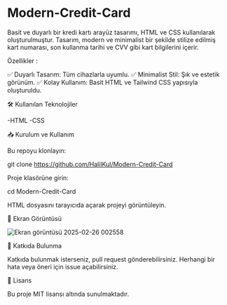 # Modern-Credit-Card
Basit ve duyarlı bir kredi kartı arayüz tasarımı, HTML ve CSS kullanılarak oluşturulmuştur. Tasarım, modern ve minimalist bir şekilde stilize edilmiş kart numarası, son kullanma tarihi ve CVV gibi kart bilgilerini içerir.

 Özellikler :

✅ Duyarlı Tasarım: Tüm cihazlarla uyumlu.
✅ Minimalist Stil: Şık ve estetik görünüm.
✅ Kolay Kullanım: Basit HTML ve Tailwind CSS yapısıyla oluşturuldu.

🛠 Kullanılan Teknolojiler

-HTML
-CSS

📥 Kurulum ve Kullanım

Bu repoyu klonlayın:

git clone https://github.com/HalilKul/Modern-Credit-Card

Proje klasörüne girin:

cd Modern-Credit-Card

HTML dosyasını tarayıcıda açarak projeyi görüntüleyin.

📸 Ekran Görüntüsü

  
![Ekran görüntüsü 2025-02-26 002558](https://github.com/user-attachments/assets/7840ac92-c023-4303-b851-8fc20c9b418a)


🤝 Katkıda Bulunma

Katkıda bulunmak isterseniz, pull request gönderebilirsiniz. Herhangi bir hata veya öneri için issue açabilirsiniz.

📜 Lisans

Bu proje MIT lisansı altında sunulmaktadır.
